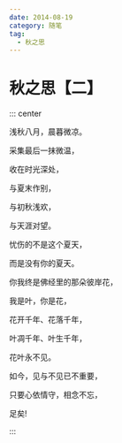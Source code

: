 ```yaml
---
date: 2014-08-19
category: 随笔
tag:
  - 秋之思
---
```


# 秋之思【二】

::: center

浅秋八月，晨暮微凉。

采集最后一抹微温，

收在时光深处，

与夏末作别，

与初秋浅欢，

与天涯对望。

忧伤的不是这个夏天，

而是没有你的夏天。

你我终是佛经里的那朵彼岸花，

我是叶，你是花，

花开千年、花落千年，

叶凋千年、叶生千年，

花叶永不见。

如今，见与不见已不重要，

只要心依情守，相念不忘，

足矣!

:::
